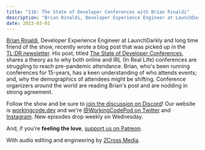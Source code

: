 ```yaml
---
title: "116: The State of Developer Conferences with Brian Rinaldi"
description: "Brian Rinaldi, Developer Experience Engineer at LaunchDarkly and long time friend of the show, recently wrote a blog post titled 'The State of Developer Conferences' which shares a theory as to why both online and IRL (In Real Life) conferences are struggling to reach pre-pandemic attendance."
date: 2023-03-01
---
```


<script async defer onload="redcircleIframe();" src="https://api.podcache.net/embedded-player/sh/30227421-bc27-45c2-bfb4-861def7dd4cc/ep/e9460731-77f9-4dc8-9676-770d560515e3"></script><div class="redcirclePlayer-e9460731-77f9-4dc8-9676-770d560515e3"></div>

[Brian Rinaldi][brian-rinaldi], Developer Experience Engineer at LaunchDarkly and long time friend of the show, recently wrote a blog post that was picked up in the [TL;DR newsletter][tldr]. His post, titled [The State of Developer Conferences][brian-rinaldi-post], shares a theory as to why both online and IRL (In Real Life) conferences are struggling to reach pre-pandemic attendance. Brian, who's been running conferences for 15-years, has a keen understanding of who attends events; and, why the demographics of attendees might be shifting. Conference organizers around the world are reading Brian's post and are nodding in strong agreement.

Follow the show and be sure to [join the discussion on Discord][working-code-discord]! Our website is [workingcode.dev][working-code] and we're [@WorkingCodePod on Twitter][working-code-twitter] and [Instagram][working-code-instagram]. New episodes drop weekly on Wednesday.

And, if you're **feeling the love**, [support us on Patreon][working-code-patreon].

[brian-rinaldi]: https://www.linkedin.com/in/brianrinaldi/
[brian-rinaldi-post]: https://remotesynthesis.com/blog/developer-conferences/
[tldr]: https://tldr.tech/
[working-code]: https://workingcode.dev/
[working-code-discord]: https://workingcode.dev/discord/
[working-code-instagram]: https://www.instagram.com/workingcodepod/
[working-code-patreon]: https://www.patreon.com/workingcodepod
[working-code-twitter]: https://twitter.com/WorkingCodePod

With audio editing and engineering by [ZCross Media](https://www.zcross.media/).
